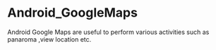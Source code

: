# Android_GoogleMaps
Android Google Maps are useful to perform various activities such as panaroma ,view location etc.
